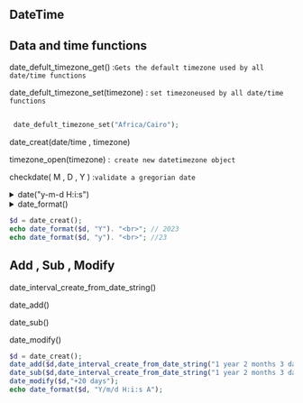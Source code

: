  ## DateTime
 ## Data and time functions

 date_defult_timezone_get() :` Gets the default timezone used by all date/time functions `

 date_defult_timezone_set(timezone) : ` set timezoneused by all date/time functions `
 ```php

  date_defult_timezone_set("Africa/Cairo");

```

 date_creat(date/time , timezone)

 timezone_open(timezone) :` create new datetimezone object`

 checkdate( M , D , Y ) :`validate a gregorian date`


 <details>
<summary> date("y-m-d  H:i:s") </summary>
 y => year

 m => month

 d => day

 H => hour

 i => minute
 
 s => second

 </details>


 <details>
<summary> date_format() </summary>
 "year"

 Y => four digites

 y => two digites

 ---
 "month"

 M => 06-2

 m => text in 3 letters 

 F => full text 

 t => number of days in this month
 
 ---
 "day"

 d =>day of month 1-31

 j => day without zero 

 D => text in 3 letters

 I => full text 

 Z => day of the year 0-365

 S => st ,rd suffix for day of the month

 ---
 "time"

 a => small am/pm

 A => capital am/pm

 ---
 "hour"

 g => 1-12

 G => 0-23

 h => 01-12

 H => 00-23

 ---
 "minutes , seconds ,micro"

 i => 00-59

 s => 00 -59

 u => microseconds

 </details>

 ```php
 $d = date_creat();
 echo date_format($d, "Y"). "<br>"; // 2023
 echo date_format($d, "y"). "<br>"; //23

 ```
 ##  Add , Sub , Modify
 date_interval_create_from_date_string()

 date_add()

 date_sub()
 
 date_modify()

 ```php
 $d = date_creat();
 date_add($d,date_interval_create_from_date_string("1 year 2 months 3 day"));
 date_sub($d,date_interval_create_from_date_string("1 year 2 months 3 day"));
 date_modify($d,"+20 days");
 echo date_format($d, "Y/m/d H:i:s A");


 ```










